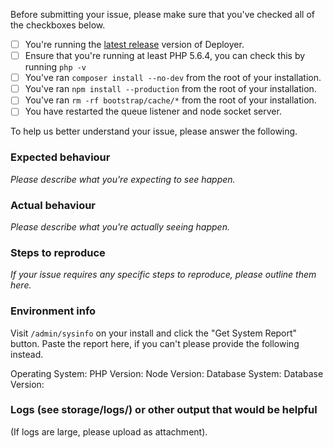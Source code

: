 Before submitting your issue, please make sure that you've checked all of the checkboxes below.

- [ ] You're running the [latest release](https://github.com/REBElinBLUE/deployer/releases/latest) version of Deployer.
- [ ] Ensure that you're running at least PHP 5.6.4, you can check this by running `php -v`
- [ ] You've ran `composer install --no-dev` from the root of your installation.
- [ ] You've ran `npm install --production` from the root of your installation.
- [ ] You've ran `rm -rf bootstrap/cache/*` from the root of your installation.
- [ ] You have restarted the queue listener and node socket server.

To help us better understand your issue, please answer the following.

### Expected behaviour

*Please describe what you're expecting to see happen.*

### Actual behaviour

*Please describe what you're actually seeing happen.*

### Steps to reproduce

*If your issue requires any specific steps to reproduce, please outline them here.*

### Environment info

Visit `/admin/sysinfo` on your install and click the "Get System Report" button. Paste the report here, if you can't
please provide the following instead.

Operating System:
PHP Version:
Node Version:
Database System:
Database Version:

### Logs (see storage/logs/) or other output that would be helpful
(If logs are large, please upload as attachment).

